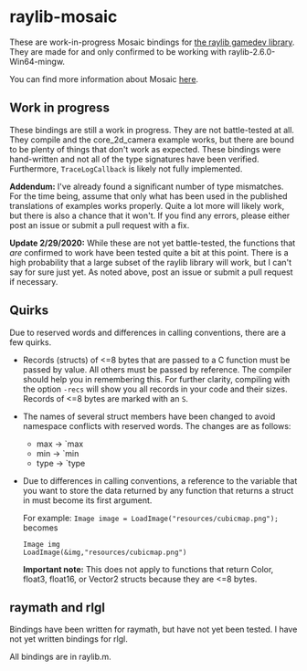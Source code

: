 # raylib-mosaic

These are work-in-progress Mosaic bindings for [the raylib gamedev library](https://github.com/raysan5/raylib). They are made for and only confirmed to be working with raylib-2.6.0-Win64-mingw.

You can find more information about Mosaic [here](https://github.com/sal55/langs/blob/master/Mosaic/readme.md).

## Work in progress

These bindings are still a work in progress. They are not battle-tested at all. They compile and the core_2d_camera example works, but there are bound to be plenty of things that don't work as expected. These bindings were hand-written and not all of the type signatures have been verified. Furthermore, `TraceLogCallback` is likely not fully implemented.

**Addendum:** I've already found a significant number of type mismatches. For the time being, assume that only what has been used in the published translations of examples works properly. Quite a lot more will likely work, but there is also a chance that it won't. If you find any errors, please either post an issue or submit a pull request with a fix.

**Update 2/29/2020:** While these are not yet battle-tested, the functions that *are* confirmed to work have been tested quite a bit at this point. There is a high probability that a large subset of the raylib library will work, but I can't say for sure just yet. As noted above, post an issue or submit a pull request if necessary.

## Quirks

Due to reserved words and differences in calling conventions, there are a few quirks.

* Records (structs) of <=8 bytes that are passed to a C function must be passed by value. All others must be passed by reference. The compiler should help you in remembering this. For further clarity, compiling with the option `-recs` will show you all records in your code and their sizes. Records of <=8 bytes are marked with an `S`.

* The names of several struct members have been changed to avoid namespace conflicts with reserved words. The changes are as follows:
    * max -> `max
    * min -> `min
    * type -> `type

* Due to differences in calling conventions, a reference to the variable that you want to store the data returned by any function that returns a struct in must become its first argument.

  For example:
  `Image image = LoadImage("resources/cubicmap.png");` becomes
  ```
  Image img
  LoadImage(&img,"resources/cubicmap.png")
  ```
  **Important note:** This does not apply to functions that return Color, float3, float16, or Vector2 structs because they are <=8 bytes.

## raymath and rlgl

Bindings have been written for raymath, but have not yet been tested. I have not yet written bindings for rlgl.

All bindings are in raylib.m.
